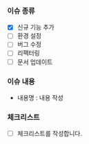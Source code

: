 ### 이슈 종류

- [x] 신규 기능 추가
- [ ] 환경 설정
- [ ] 버그 수정
- [ ] 리팩터링
- [ ] 문서 업데이트

### 이슈 내용

- 내용명 : 내용 작성

### 체크리스트

- [ ] 체크리스트를 작성합니다.
